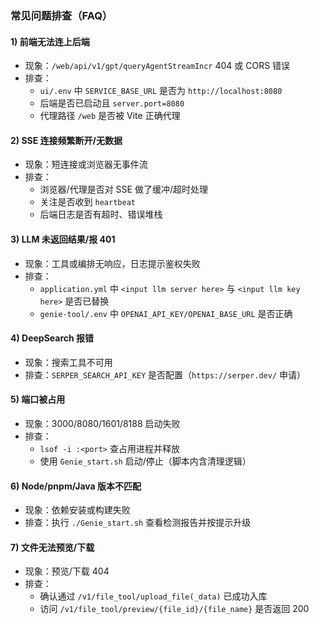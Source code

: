 ### 常见问题排查（FAQ）

#### 1) 前端无法连上后端
- 现象：`/web/api/v1/gpt/queryAgentStreamIncr` 404 或 CORS 错误
- 排查：
  - `ui/.env` 中 `SERVICE_BASE_URL` 是否为 `http://localhost:8080`
  - 后端是否已启动且 `server.port=8080`
  - 代理路径 `/web` 是否被 Vite 正确代理

#### 2) SSE 连接频繁断开/无数据
- 现象：短连接或浏览器无事件流
- 排查：
  - 浏览器/代理是否对 SSE 做了缓冲/超时处理
  - 关注是否收到 `heartbeat`
  - 后端日志是否有超时、错误堆栈

#### 3) LLM 未返回结果/报 401
- 现象：工具或编排无响应，日志提示鉴权失败
- 排查：
  - `application.yml` 中 `<input llm server here>` 与 `<input llm key here>` 是否已替换
  - `genie-tool/.env` 中 `OPENAI_API_KEY/OPENAI_BASE_URL` 是否正确

#### 4) DeepSearch 报错
- 现象：搜索工具不可用
- 排查：`SERPER_SEARCH_API_KEY` 是否配置（`https://serper.dev/` 申请）

#### 5) 端口被占用
- 现象：3000/8080/1601/8188 启动失败
- 排查：
  - `lsof -i :<port>` 查占用进程并释放
  - 使用 `Genie_start.sh` 启动/停止（脚本内含清理逻辑）

#### 6) Node/pnpm/Java 版本不匹配
- 现象：依赖安装或构建失败
- 排查：执行 `./Genie_start.sh` 查看检测报告并按提示升级

#### 7) 文件无法预览/下载
- 现象：预览/下载 404
- 排查：
  - 确认通过 `/v1/file_tool/upload_file(_data)` 已成功入库
  - 访问 `/v1/file_tool/preview/{file_id}/{file_name}` 是否返回 200


